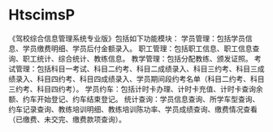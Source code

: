 # HtscimsP
 《驾校综合信息管理系统专业版》包括如下功能模块：  学员管理：包括学员信息、学员缴费明细、学员后付金额录入。  职工管理：包括职工信息、职工信息查询、职工统计、综合统计、教练信息。  教学管理：包括分配教练、颁发证照。  考试管理：包括科目一考试、科目二约考、科目二成绩录入、科目三约考、科目三成绩录入、科目四约考、科目四成绩录入、学员期间段约考名单（科目二约考、科目三约考、科目四约考）。  学员约车：包括计时卡办理、计时卡充值、计时卡查询余额、约车开始登记、约车结束登记。  统计查询：学员信息查询、所学车型查询、约车记录查询、教练培训明细、教练培训陈功率、学员成绩查询、缴费情况查看（已缴费、未交完、缴费款项查询）。

